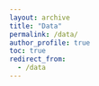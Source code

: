 ```yaml
---
layout: archive
title: "Data"
permalink: /data/
author_profile: true
toc: true
redirect_from:
  - /data
---
```

&nbsp;
&nbsp;
